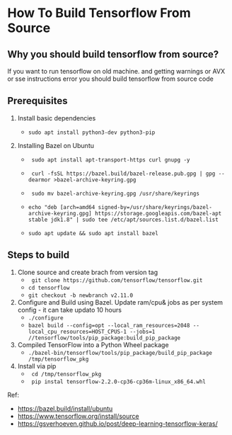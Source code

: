 # How To Build Tensorflow From Source

## Why you should build tensorflow from source?
If you want to run tensorflow on old machine. and getting warnings or AVX or sse instructions error you should build tensorflow from source code
## Prerequisites
1. Install basic dependencies
    - `sudo apt install python3-dev python3-pip`
2. Installing Bazel on Ubuntu

    -  ` sudo apt install apt-transport-https curl gnupg -y`

    -  ` curl -fsSL https://bazel.build/bazel-release.pub.gpg | gpg --dearmor >bazel-archive-keyring.gpg`

    - ` sudo mv bazel-archive-keyring.gpg /usr/share/keyrings`

    - `echo "deb [arch=amd64 signed-by=/usr/share/keyrings/bazel-archive-keyring.gpg] https://storage.googleapis.com/bazel-apt stable jdk1.8" | sudo tee /etc/apt/sources.list.d/bazel.list `

    - ` sudo apt update && sudo apt install bazel `

## Steps to build

1. Clone source and create brach from version tag
    - ` git clone https://github.com/tensorflow/tensorflow.git`
    - `cd tensorflow `
    - `git checkout -b newbranch v2.11.0`
2. Configure and Build using Bazel. Update ram/cpu& jobs as per system config - it can take updato 10 hours
    - `./configure`
    - `bazel build --config=opt --local_ram_resources=2048 --local_cpu_resources=HOST_CPUS-1 --jobs=1
  //tensorflow/tools/pip_package:build_pip_package`
3. Compiled TensorFlow into a Python Wheel package
    - `./bazel-bin/tensorflow/tools/pip_package/build_pip_package /tmp/tensorflow_pkg`
4. Install via pip
    - ` cd /tmp/tensorflow_pkg`
    - ` pip instal tensorflow-2.2.0-cp36-cp36m-linux_x86_64.whl`


Ref:
- https://bazel.build/install/ubuntu
- https://www.tensorflow.org/install/source
- https://gsverhoeven.github.io/post/deep-learning-tensorflow-keras/
